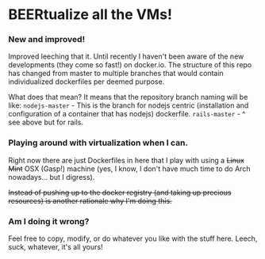 BEERtualize all the VMs!
========================

### New and improved!

Improved leeching that it. Until recently I haven't been aware of the new developments (they come so fast!) on docker.io.
The structure of this repo has changed from master to multiple branches that would contain individualized dockerfiles per deemed purpose.

What does that mean? It means that the repository branch naming will be like:
`nodejs-master` - This is the branch for nodejs centric (installation and configuration of a container that has nodejs) dockerfile.
`rails-master`  -  ^ see above but for rails.

### Playing around with virtualization when I can.

Right now there are just Dockerfiles in here that I play with using a ~~Linux Mint~~ OSX (Gasp!) machine (yes, I know, I don't have much time to do Arch nowadays... but I digress).

~~Instead of pushing up to the docker registry (and taking up precious resources) is another rationale why I'm doing this.~~

### Am I doing it wrong?
Feel free to copy, modify, or do whatever you like with the stuff here. Leech, suck, whatever, it's all yours!
